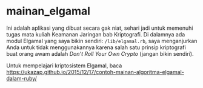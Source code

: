 mainan_elgamal
===============

Ini adalah aplikasi yang dibuat secara gak niat, sehari jadi untuk memenuhi tugas mata kuliah Keamanan Jaringan bab Kriptografi.
Di dalamnya ada modul Elgamal yang saya bikin sendiri: `/lib/elgamal.rb`, saya menganjurkan Anda untuk tidak menggunakannya karena salah satu prinsip kriptografi buat orang awam adalah *Don't Roll Your Own Crypto* (jangan bikin sendiri).

Untuk mempelajari kriptosistem Elgamal, baca <https://ukazap.github.io/2015/12/17/contoh-mainan-algoritma-elgamal-dalam-ruby/>
